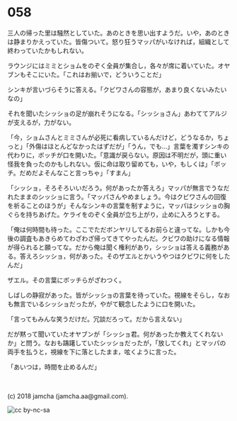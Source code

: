 # 058

三人の帰った里は騒然としていた。あのときを思い出すようだ。いや，あのときは静まりかえっていた。皆傷ついて。怒り狂うマッパがいなければ，組織として終わっていたかもしれない。  

ラウンジにはミミとショムをのぞく全員が集合し，各々が席に着いていた。オヤブンもそこにいた。「これはお揃いで，どういうことだ」  

シンキが言いづらそうに答える。「クビワさんの容態が，あまり良くないみたいなの」  

それを聞いたシッショの足が崩れそうになる。「シッショさん」あわててアルジが支えるが，力がない。  

「今，ショムさんとミミさんが必死に看病しているんだけど，どうなるか，ちょっと」「外傷はほとんどなかったはずだが」「うん，でも…」言葉を濁すシンキの代わりに，ボッチが口を開いた。「意識が戻らない。原因は不明だが，頭に重い怪我を負ったのかもしれない。仮に命は取り留めても，いや，もしくは」「ボッチ。だめだよそんなこと言っちゃ」「すまん」  

「シッショ，そろそろいいだろう。何があったか答えろ」マッパが無言でうなだれたままのシッショに言う。「マッパさんやめましょう。今はクビワさんの回復を祈ることのほうが」そんなシンキの言葉を制すように，マッパはシッショの胸ぐらを持ちあげた。ケライをのぞく全員が立ち上がり，止めに入ろうとする。  

「俺は何時間も待った。ここでただボンヤリしてるお前らと違ってな。しかも今後の調査もあきらめてわざわざ帰ってきてやったんだ。クビワの助けになる情報が得られると願ってな。だから俺は聞く権利があり，シッショは答える義務がある。答えろシッショ，何があった。そのザエルとかいうやつはクビワに何をしたんだ」  

ザエル。その言葉にボッチらがざわつく。  

しばしの静寂があった。皆がシッショの言葉を待っていた。視線をそらし，なおも無言でいるシッショだったが，やがて観念したように口を開いた。  

「言ってもみんな笑うだけだ。冗談だろって。だから言えない」  

だが黙って聞いていたオヤブンが「シッショ君。何があったか教えてくれないか」と問う。なおも躊躇していたシッショだったが，「放してくれ」とマッパの両手を払うと，視線を下に落としたまま，呟くように言った。  

「あいつは，時間を止めるんだ」  

<br>  
<br>  
(c) 2018 jamcha (jamcha.aa@gmail.com).  

![cc by-nc-sa](https://i.creativecommons.org/l/by-nc-sa/4.0/88x31.png)
